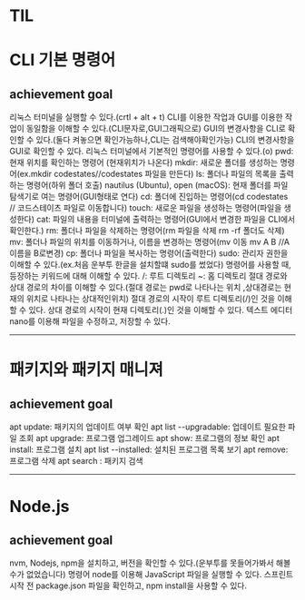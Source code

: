 # TIL
CLI 기본 명령어
====================================
achievement goal
-----------------------------------
리눅스 터미널을 실행할 수 있다.(crtl + alt + t)
CLI를 이용한 작업과 GUI를 이용한 작업이 동일함을 이해할 수 있다.(CLI문자로,GUI그래픽으로)
GUI의 변경사항을 CLI로 확인할 수 있다.(둘다 켜놓으면 확인가능하나,CLI는 검색해야확인가능)
CLI의 변경사항을 GUI로 확인할 수 있다.
리눅스 터미널에서 기본적인 명령어를 사용할 수 있다.(o)
pwd: 현재 위치를 확인하는 명령어 (현재위치가 나온다)
mkdir: 새로운 폴더를 생성하는 명령어(ex.mkdir codestates//codestates 파일을 만든다)
ls: 폴더나 파일의 목록을 출력하는 명령어(하위 폴더 호출)
nautilus (Ubuntu), open (macOS): 현재 폴더를 파일 탐색기로 여는 명령어(GUI형태로 연다)
cd: 폴더에 진입하는 명령어(cd codestates // 코드스테이츠 파일로 이동합니다)
touch: 새로운 파일을 생성하는 명령어(파일을 생성한다)
cat: 파일의 내용을 터미널에 출력하는 명령어(GUI에서 변경한 파일을 CLI에서 확인한다.) 
rm: 폴더나 파일을 삭제하는 명령어(rm 파일을 삭제 rm -rf 폴더도 삭제)
mv: 폴더나 파일의 위치를 이동하거나, 이름을 변경하는 명령어(mv 이동 mv A B //A이름을 B로변경)
cp: 폴더나 파일을 복사하는 명령어(출력한다)
sudo: 관리자 권한을 이해할 수 있다.(ex.처음 운부투 한글을 설치할떄 sudo를 썼었다)
명령어를 사용할 때, 등장하는 키워드에 대해 이해할 수 있다.
/: 루트 디렉토리
~: 홈 디렉토리
절대 경로와 상대 경로의 차이를 이해할 수 있다.(절대 경로는 pwd로 나타나는 위치 ,상대경로는 현재의 위치로 나타나는 상대적인위치)
절대 경로의 시작이 루트 디렉토리(/)인 것을 이해할 수 있다.
상대 경로의 시작이 현재 디렉토리(.)인 것을 이해할 수 있다.
텍스트 에디터 nano를 이용해 파일을 수정하고, 저장할 수 있다.
**************
패키지와 패키지 매니져
====================================
achievement goal
--------------------------------------

apt update: 패키지의 업데이트 여부 확인
apt list --upgradable: 업데이트 필요한 파일 조회
apt upgrade: 프로그램 업그레이드
apt show: 프로그램의 정보 확인
apt install: 프로그램 설치
apt list --installed: 설치된 프로그램 목록 보기
apt remove: 프로그램 삭제
apt search : 패키지 검색
********************************
Node.js
=================================
achievement goal
----------------------------------
nvm, Nodejs, npm을 설치하고, 버전을 확인할 수 있다.(운부투를 못들어가봐서 해볼수가 없었습니다)
명령어 node를 이용해 JavaScript 파일을 실행할 수 있다.
스프린트 시작 전 package.json 파일을 확인하고, npm install을 사용할 수 있다.
